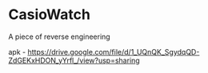 # CasioWatch
 A piece of reverse engineering


apk - https://drive.google.com/file/d/1_UQnQK_SgydqQD-ZdGEKxHDON_yYrfl_/view?usp=sharing
